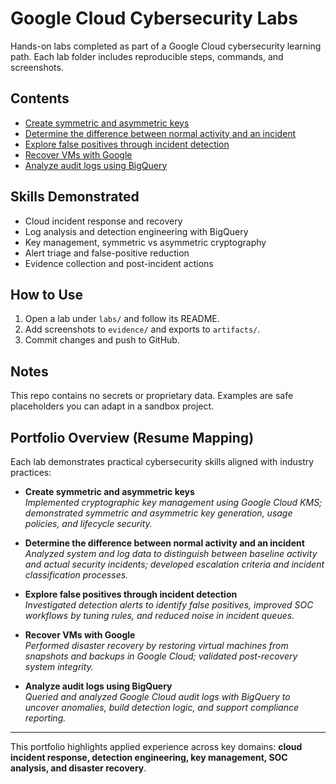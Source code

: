 # Google Cloud Cybersecurity Labs

Hands-on labs completed as part of a Google Cloud cybersecurity learning path. Each lab folder includes reproducible steps, commands, and screenshots.

## Contents
- [Create symmetric and asymmetric keys](./labs/lab-create-symmetric-and-asymmetric-keys)
- [Determine the difference between normal activity and an incident](./labs/lab-determine-the-difference-between-normal-activity-and-an-incident)
- [Explore false positives through incident detection](./labs/lab-explore-false-positives-through-incident-detection)
- [Recover VMs with Google](./labs/lab-recover-vms-with-google)
- [Analyze audit logs using BigQuery](./labs/lab-analyze-audit-logs-using-bigquery)

## Skills Demonstrated
- Cloud incident response and recovery
- Log analysis and detection engineering with BigQuery
- Key management, symmetric vs asymmetric cryptography
- Alert triage and false-positive reduction
- Evidence collection and post-incident actions

## How to Use
1. Open a lab under `labs/` and follow its README.
2. Add screenshots to `evidence/` and exports to `artifacts/`.
3. Commit changes and push to GitHub.

## Notes
This repo contains no secrets or proprietary data. Examples are safe placeholders you can adapt in a sandbox project.


## Portfolio Overview (Resume Mapping)

Each lab demonstrates practical cybersecurity skills aligned with industry practices:

- **Create symmetric and asymmetric keys**  
  *Implemented cryptographic key management using Google Cloud KMS; demonstrated symmetric and asymmetric key generation, usage policies, and lifecycle security.*

- **Determine the difference between normal activity and an incident**  
  *Analyzed system and log data to distinguish between baseline activity and actual security incidents; developed escalation criteria and incident classification processes.*

- **Explore false positives through incident detection**  
  *Investigated detection alerts to identify false positives, improved SOC workflows by tuning rules, and reduced noise in incident queues.*

- **Recover VMs with Google**  
  *Performed disaster recovery by restoring virtual machines from snapshots and backups in Google Cloud; validated post-recovery system integrity.*

- **Analyze audit logs using BigQuery**  
  *Queried and analyzed Google Cloud audit logs with BigQuery to uncover anomalies, build detection logic, and support compliance reporting.*

---

This portfolio highlights applied experience across key domains: **cloud incident response, detection engineering, key management, SOC analysis, and disaster recovery**.
